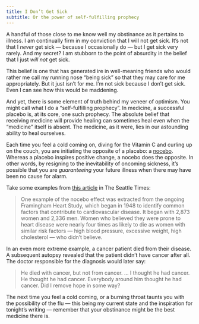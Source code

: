 ```yaml
---
title: I Don’t Get Sick
subtitle: Or the power of self-fulfilling prophecy
---
```


A handful of those close to me know well my obstinance as it pertains to
illness. I am continually firm in my conviction that I will not get sick. It’s
not that I *never* get sick — because I occasionally do — but I get sick very
rarely. And my secret? I am stubborn to the point of absurdity in the belief
that I just *will not* get sick.

This belief is one that has generated ire in well-meaning friends who would
rather me call my running nose “being sick” so that they may care for me
appropriately. But it just isn’t for me. I’m not sick because I don’t get sick.
Even I can see how this would be maddening.

And yet, there is some element of truth behind my veneer of optimism. You might
call what I do a “self-fulfilling prophecy”. In medicine, a successful placebo
is, at its core, one such prophecy. The absolute belief that receiving medicine
will provide healing can sometimes heal even when the “medicine” itself is
absent. The medicine, as it were, lies in our astounding ability to heal
ourselves.

Each time you feel a cold coming on, diving for the Vitamin C and curling up on
the couch, you are initiating the opposite of a placebo: a
[nocebo](https://en.m.wikipedia.org/wiki/Nocebo). Whereas a placebo inspires
positive change, a nocebo does the opposite. In other words, by resigning to the
inevitability of oncoming sickness, it’s possible that you are *guaranteeing*
your future illness when there may have been no cause for alarm.

Take some examples from [this
article](http://www.seattletimes.com/seattle-news/health/health-beware-negative-self-fulfilling-prophecy/)
in The Seattle Times:

> One example of the nocebo effect was extracted from the ongoing Framingham Heart
> Study, which began in 1948 to identify common factors that contribute to
cardiovascular disease. It began with 2,873 women and 2,336 men. Women who
believed they were prone to heart disease were nearly four times as likely to
die as women with similar risk factors — high blood pressure, excessive weight,
high cholesterol — who didn’t believe.

In an even more extreme example, a cancer patient died from their disease. A
subsequent autopsy revealed that the patient didn’t have cancer after all. The
doctor responsible for the diagnosis would later say:

> He died with cancer, but not from cancer. … I thought he had cancer. He thought
> he had cancer. Everybody around him thought he had cancer. Did I remove hope in
some way?

The next time you feel a cold coming, or a burning throat taunts you with the
possibility of the flu — this being my current state and the inspiration for
tonight’s writing — remember that your obstinance might be the best medicine
there is.